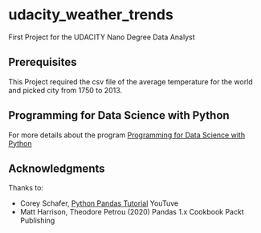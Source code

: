 # udacity_weather_trends
First Project for the UDACITY Nano Degree Data Analyst

## Prerequisites
This Project required the csv file of the average temperature for the world and picked city from 1750 to 2013. 


## Programming for Data Science with Python
For more details about the program [Programming for Data Science with Python](https://www.udacity.com/course/data-analyst-nanodegree--nd002)


## Acknowledgments
Thanks to:
* Corey Schafer, [Python Pandas Tutorial](https://youtu.be/ZyhVh-qRZPA) YouTuve
* Matt Harrison, Theodore Petrou (2020) Pandas 1.x Cookbook Packt Publishing

